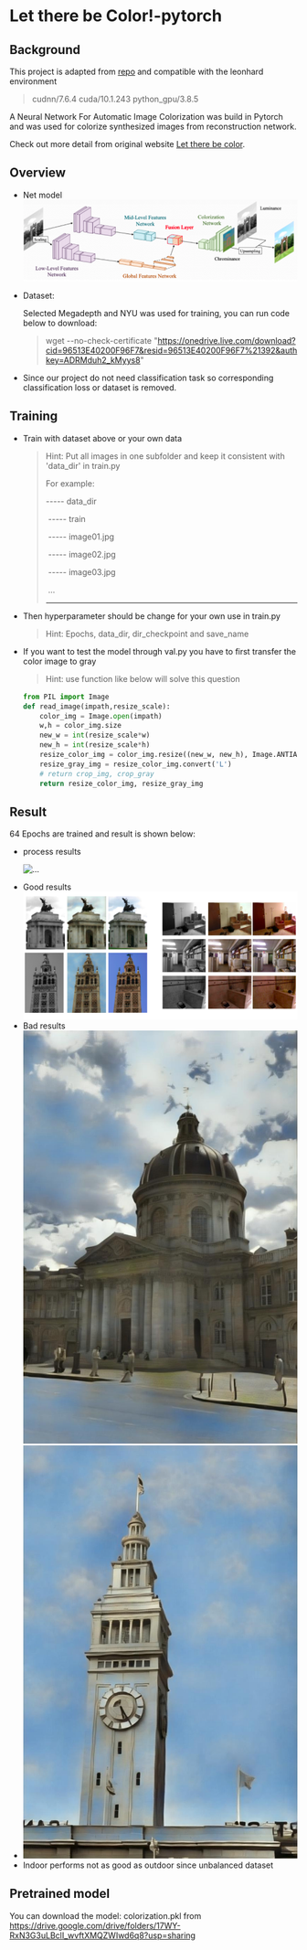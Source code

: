 # Let there be Color!-pytorch
## Background
This project is adapted from [repo](https://github.com/shufanwu/colorNet-pytorch) and compatible with the leonhard environment
>cudnn/7.6.4
>cuda/10.1.243
>python_gpu/3.8.5

A Neural Network For Automatic Image Colorization was build in Pytorch and was used for colorize synthesized images from reconstruction network.

Check out more detail from original website [Let there be color](http://hi.cs.waseda.ac.jp/~iizuka/projects/colorization/en/). 



## Overview
* Net model
![...](https://github.com/AlexanderNevada/color_net/blob/master/readme%20images/model.png)

* Dataset: 

  Selected Megadepth and NYU was used for training, you can run code below to download:

  > wget --no-check-certificate "https://onedrive.live.com/download?cid=96513E40200F96F7&resid=96513E40200F96F7%21392&authkey=ADRMduh2_kMyys8" 

- Since our project do not need classification task so corresponding classification loss or dataset is removed.

## Training

- Train with dataset above or your own data

  >Hint: Put all images in one subfolder and keep it consistent with 'data_dir' in train.py
  >
  >For example:
  >
  >----- data_dir
  >
  >​	   ----- train
  >
  >​				----- image01.jpg
  >
  >​				----- image02.jpg
  >
  >​				----- image03.jpg
  >
  >​				...
  >
  >---

- Then hyperparameter should be change for your own use in train.py

  > Hint: Epochs, data_dir, dir_checkpoint and save_name

- If you want to test the model through val.py you have to first transfer the color image to gray

  > Hint: use function like below will solve this question

  ```python
  from PIL import Image
  def read_image(impath,resize_scale):
      color_img = Image.open(impath)
      w,h = color_img.size
      new_w = int(resize_scale*w)
      new_h = int(resize_scale*h)
      resize_color_img = color_img.resize((new_w, new_h), Image.ANTIALIAS)
      resize_gray_img = resize_color_img.convert('L')
      # return crop_img, crop_gray
      return resize_color_img, resize_gray_img
  ```



## Result

64 Epochs are trained and result is shown below:

- process results

  ![...](https://github.com/AlexanderNevada/color_net/blob/master/readme%20images/color_change_result.gif)  

* Good results  
![...](https://github.com/AlexanderNevada/color_net/blob/master/readme%20images/good-result.png)  
* Bad results  
![...](https://github.com/AlexanderNevada/color_net/blob/master/readme%20images/bad_result_1.jpg)  
* ![...](https://github.com/AlexanderNevada/color_net/blob/master/readme%20images/bad_result_2.jpg)
* Indoor performs not as good as outdoor since unbalanced dataset

## Pretrained model
You can download the model: colorization.pkl from https://drive.google.com/drive/folders/17WY-RxN3G3uLBclI_wvftXMQZWIwd6q8?usp=sharing



